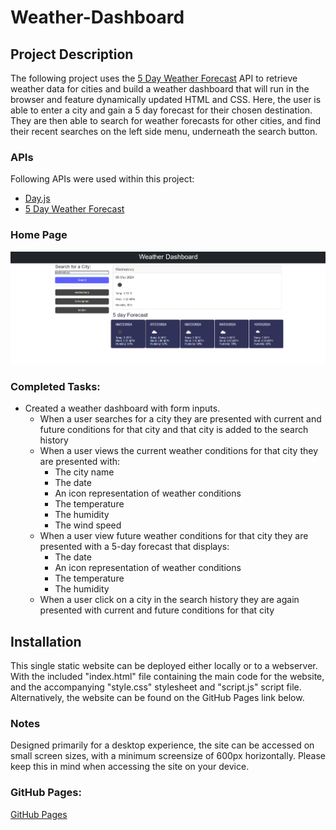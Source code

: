 # Weather-Dashboard

## Project Description

The following project uses the [5 Day Weather Forecast](https://openweathermap.org/forecast5) API to retrieve weather data for cities and build a weather dashboard that will run in the browser and feature dynamically updated HTML and CSS. Here, the user is able to enter a city and gain a 5 day forecast for their chosen destination. They are then able to search for weather forecasts for other cities, and find their recent searches on the left side menu, underneath the search button.

### APIs

Following APIs were used within this project:

* [Day.js](https://day.js.org/docs/en/display/format)
* [5 Day Weather Forecast](https://openweathermap.org/forecast5)

### Home Page
![Main screen for forecaster](assets/images/main_screen.png)

### Completed Tasks:

* Created a weather dashboard with form inputs.
  * When a user searches for a city they are presented with current and future conditions for that city and that city is added to the search history
  * When a user views the current weather conditions for that city they are presented with:
    * The city name
    * The date
    * An icon representation of weather conditions
    * The temperature
    * The humidity
    * The wind speed
  * When a user view future weather conditions for that city they are presented with a 5-day forecast that displays:
    * The date
    * An icon representation of weather conditions
    * The temperature
    * The humidity
  * When a user click on a city in the search history they are again presented with current and future conditions for that city

## Installation

This single static website can be deployed either locally or to a webserver. With the included "index.html" file containing the main code for the website, and the accompanying "style.css" stylesheet and "script.js" script file. Alternatively, the website can be found on the GitHub Pages link below.

### Notes

Designed primarily for a desktop experience, the site can be accessed on small screen sizes, with a minimum screensize of 600px horizontally. Please keep this in mind when accessing the site on your device.

### GitHub Pages:

[GitHub Pages](https://sunnymudhar.github.io/Weather-Dashboard/)
